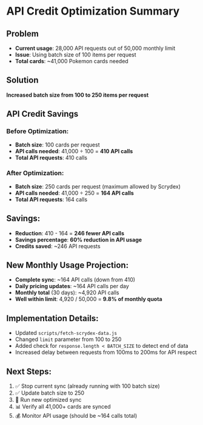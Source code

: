 # API Credit Optimization Summary

## Problem
- **Current usage**: 28,000 API requests out of 50,000 monthly limit
- **Issue**: Using batch size of 100 items per request
- **Total cards**: ~41,000 Pokemon cards needed

## Solution
**Increased batch size from 100 to 250 items per request**

## API Credit Savings

### Before Optimization:
- **Batch size**: 100 cards per request
- **API calls needed**: 41,000 ÷ 100 = **410 API calls**
- **Total API requests**: 410 calls

### After Optimization:
- **Batch size**: 250 cards per request (maximum allowed by Scrydex)
- **API calls needed**: 41,000 ÷ 250 = **164 API calls**
- **Total API requests**: 164 calls

## Savings:
- **Reduction**: 410 - 164 = **246 fewer API calls**
- **Savings percentage**: **60% reduction in API usage**
- **Credits saved**: ~246 API requests

## New Monthly Usage Projection:
- **Complete sync**: ~164 API calls (down from 410)
- **Daily pricing updates**: ~164 API calls per day
- **Monthly total** (30 days): ~4,920 API calls
- **Well within limit**: 4,920 / 50,000 = **9.8% of monthly quota**

## Implementation Details:
- Updated `scripts/fetch-scrydex-data.js`
- Changed `limit` parameter from 100 to 250
- Added check for `response.length < BATCH_SIZE` to detect end of data
- Increased delay between requests from 100ms to 200ms for API respect

## Next Steps:
1. ✅ Stop current sync (already running with 100 batch size)
2. ✅ Update batch size to 250
3. 🔄 Run new optimized sync
4. 📊 Verify all 41,000+ cards are synced
5. 💰 Monitor API usage (should be ~164 calls total)

